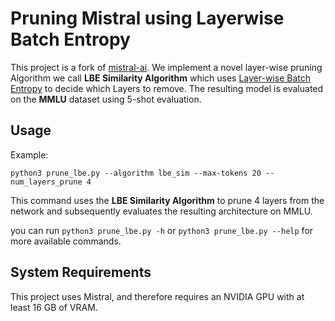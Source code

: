 # Pruning Mistral using Layerwise Batch Entropy


This project is a fork of [mistral-ai](https://github.com/mistralai/mistral-inference). We implement a novel layer-wise pruning Algorithm we call **LBE Similarity Algorithm** which uses [Layer-wise Batch Entropy](https://github.com/peerdavid/layerwise-batch-entropy) to decide which Layers to remove.
The resulting model is evaluated on the **MMLU** dataset using 5-shot evaluation.

## Usage 

Example:
```
python3 prune_lbe.py --algorithm lbe_sim --max-tokens 20 --num_layers_prune 4
```

This command uses the **LBE Similarity Algorithm** to prune 4 layers from the network and subsequently evaluates the resulting architecture on MMLU.

you can run `python3 prune_lbe.py -h` or `python3 prune_lbe.py --help` for more available commands.

## System Requirements

This project uses Mistral, and therefore requires an NVIDIA GPU with at least 16 GB of VRAM.
